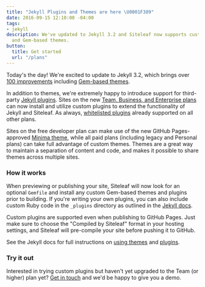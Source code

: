 ```yaml
---
title: "Jekyll Plugins and Themes are here \U0001F389"
date: 2016-09-15 12:10:00 -04:00
tags:
- jekyll
description: We've updated to Jekyll 3.2 and Siteleaf now supports custom Jekyll plugins
  and Gem-based themes.
button:
  title: Get started
  url: "/plans"
---
```


Today's the day! We're excited to update to Jekyll 3.2, which brings over [100 improvements](http://jekyllrb.com/docs/history/#minor-enhancements-v3-2-0) including [Gem-based themes](https://jekyllrb.com/docs/themes/).

In addition to themes, we're extremely happy to introduce support for third-party [Jekyll plugins](https://jekyllrb.com/docs/plugins/). Sites on the new [Team, Business, and Enterprise plans](/plans) can now install and utilize custom plugins to extend the functionality of Jekyll and Siteleaf. As always, [whitelisted plugins](http://learn.siteleaf.com/themes/jekyll-plugins/) already supported on all other plans.

Sites on the free developer plan can make use of the new GitHub Pages-approved [Minima theme](https://github.com/jekyll/minima), while all paid plans (including legacy and Personal plans) can take full advantage of custom themes. Themes are a great way to maintain a separation of content and code, and makes it possible to share themes across multiple sites.


### How it works

When previewing or publishing your site, Siteleaf will now look for an optional `Gemfile` and install any custom Gem-based themes and plugins prior to building. If you're writing your own plugins, you can also include custom Ruby code in the `_plugins` directory as outlined in the [Jekyll docs](https://jekyllrb.com/docs/plugins/).

Custom plugins are supported even when publishing to GitHub Pages. Just make sure to choose the "Compiled by Siteleaf" format in your hosting settings, and Siteleaf will pre-compile your site before pushing it to GitHub.

See the Jekyll docs for full instructions on [using themes](https://jekyllrb.com/docs/themes/) and [plugins](https://jekyllrb.com/docs/plugins/).

### Try it out

Interested in trying custom plugins but haven't yet upgraded to the Team (or higher) plan yet? [Get in touch](mailto:billing@siteleaf.com?subject=Team%20trial) and we'd be happy to give you a demo.